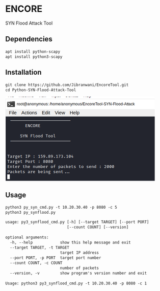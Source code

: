 # ENCORE

SYN Flood Attack Tool


## Dependencies
```
apt install python-scapy
apt install python3-scapy
```

## Installation

```
git clone https://github.com/Jibranwani/EncoreTool.git
cd Python-SYN-Flood-Attack-Tool
```
![alt text](attackdesc.png)
## Usage

```
python3 py_syn_cmd.py -t 10.20.30.40 -p 8080 -c 5
python3 py_synflood.py
```
```
usage: py3_synflood_cmd.py [-h] [--target TARGET] [--port PORT]
                           [--count COUNT] [--version]

optional arguments:
  -h, --help            show this help message and exit
  --target TARGET, -t TARGET
                        target IP address
  --port PORT, -p PORT  target port number
  --count COUNT, -c COUNT
                        number of packets
  --version, -v         show program's version number and exit

Usage: python3 py3_synflood_cmd.py -t 10.20.30.40 -p 8080 -c 1
```

